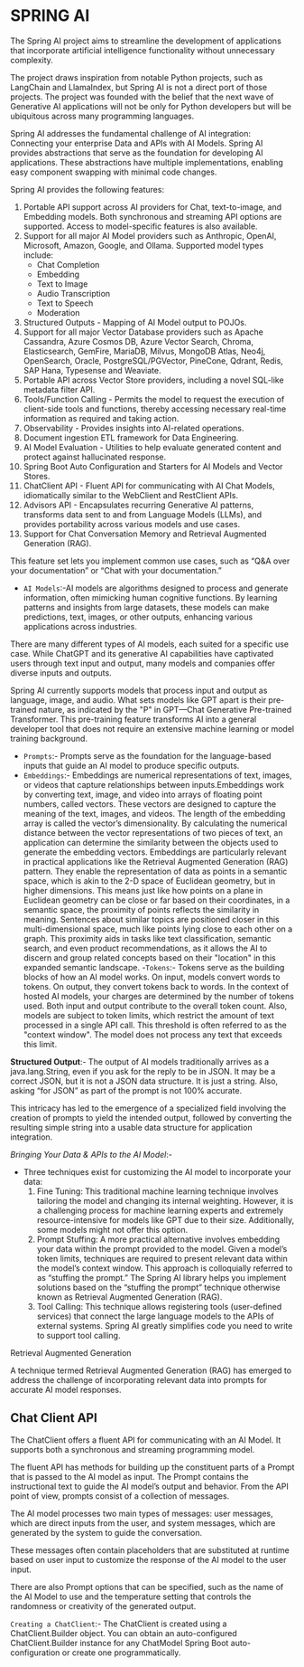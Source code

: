 # SPRING AI

The Spring AI project aims to streamline the development of applications that incorporate artificial intelligence functionality without unnecessary complexity.

The project draws inspiration from notable Python projects, such as LangChain and LlamaIndex, but Spring AI is not a direct port of those projects. The project was founded with the belief that the next wave of Generative AI applications will not be only for Python developers but will be ubiquitous across many programming languages.

Spring AI addresses the fundamental challenge of AI integration: Connecting your enterprise Data and APIs with AI Models.
Spring AI provides abstractions that serve as the foundation for developing AI applications. These abstractions have multiple implementations, enabling easy component swapping with minimal code changes.

Spring AI provides the following features:

1. Portable API support across AI providers for Chat, text-to-image, and Embedding models. Both synchronous and streaming API options are supported. Access to model-specific features is also available.
2. Support for all major AI Model providers such as Anthropic, OpenAI, Microsoft, Amazon, Google, and Ollama. Supported model types include:
   - Chat Completion
   - Embedding
   - Text to Image
   - Audio Transcription
   - Text to Speech
   - Moderation
3. Structured Outputs - Mapping of AI Model output to POJOs.
4. Support for all major Vector Database providers such as Apache Cassandra, Azure Cosmos DB, Azure Vector Search, Chroma, Elasticsearch, GemFire, MariaDB, Milvus, MongoDB Atlas, Neo4j, OpenSearch, Oracle, PostgreSQL/PGVector, PineCone, Qdrant, Redis, SAP Hana, Typesense and Weaviate.
5. Portable API across Vector Store providers, including a novel SQL-like metadata filter API.
6. Tools/Function Calling - Permits the model to request the execution of client-side tools and functions, thereby accessing necessary real-time information as required and taking action.
7. Observability - Provides insights into AI-related operations.
8. Document ingestion ETL framework for Data Engineering.
9. AI Model Evaluation - Utilities to help evaluate generated content and protect against hallucinated response.
10. Spring Boot Auto Configuration and Starters for AI Models and Vector Stores.
11. ChatClient API - Fluent API for communicating with AI Chat Models, idiomatically similar to the WebClient and RestClient APIs.
12. Advisors API - Encapsulates recurring Generative AI patterns, transforms data sent to and from Language Models (LLMs), and provides portability across various models and use cases.
13. Support for Chat Conversation Memory and Retrieval Augmented Generation (RAG).

This feature set lets you implement common use cases, such as “Q&A over your documentation” or “Chat with your documentation.”

- `AI Models`:-AI models are algorithms designed to process and generate information, often mimicking human cognitive functions. By learning patterns and insights from large datasets, these models can make predictions, text, images, or other outputs, enhancing various applications across industries.

There are many different types of AI models, each suited for a specific use case. While ChatGPT and its generative AI capabilities have captivated users through text input and output, many models and companies offer diverse inputs and outputs.

Spring AI currently supports models that process input and output as language, image, and audio.
What sets models like GPT apart is their pre-trained nature, as indicated by the "P" in GPT—Chat Generative Pre-trained Transformer. This pre-training feature transforms AI into a general developer tool that does not require an extensive machine learning or model training background.

- `Prompts`:- Prompts serve as the foundation for the language-based inputs that guide an AI model to produce specific outputs.
- `Embeddings`:- Embeddings are numerical representations of text, images, or videos that capture relationships between inputs.Embeddings work by converting text, image, and video into arrays of floating point numbers, called vectors. These vectors are designed to capture the meaning of the text, images, and videos. The length of the embedding array is called the vector’s dimensionality.
By calculating the numerical distance between the vector representations of two pieces of text, an application can determine the similarity between the objects used to generate the embedding vectors.
Embeddings are particularly relevant in practical applications like the Retrieval Augmented Generation (RAG) pattern. They enable the representation of data as points in a semantic space, which is akin to the 2-D space of Euclidean geometry, but in higher dimensions. This means just like how points on a plane in Euclidean geometry can be close or far based on their coordinates, in a semantic space, the proximity of points reflects the similarity in meaning. Sentences about similar topics are positioned closer in this multi-dimensional space, much like points lying close to each other on a graph. This proximity aids in tasks like text classification, semantic search, and even product recommendations, as it allows the AI to discern and group related concepts based on their "location" in this expanded semantic landscape.
 -`Tokens`:- Tokens serve as the building blocks of how an AI model works. On input, models convert words to tokens. On output, they convert tokens back to words.
In the context of hosted AI models, your charges are determined by the number of tokens used. Both input and output contribute to the overall token count.
Also, models are subject to token limits, which restrict the amount of text processed in a single API call. This threshold is often referred to as the "context window". The model does not process any text that exceeds this limit.

**Structured Output**:- The output of AI models traditionally arrives as a java.lang.String, even if you ask for the reply to be in JSON. It may be a correct JSON, but it is not a JSON data structure. It is just a string. Also, asking “for JSON” as part of the prompt is not 100% accurate.

This intricacy has led to the emergence of a specialized field involving the creation of prompts to yield the intended output, followed by converting the resulting simple string into a usable data structure for application integration.

*Bringing Your Data & APIs to the AI Model*:-

- Three techniques exist for customizing the AI model to incorporate your data:
  1. Fine Tuning: This traditional machine learning technique involves tailoring the model and changing its internal weighting. However, it is a challenging process for machine learning experts and extremely resource-intensive for models like GPT due to their size. Additionally, some models might not offer this option.
  2. Prompt Stuffing: A more practical alternative involves embedding your data within the prompt provided to the model. Given a model’s token limits, techniques are required to present relevant data within the model’s context window. This approach is colloquially referred to as “stuffing the prompt.” The Spring AI library helps you implement solutions based on the “stuffing the prompt” technique otherwise known as Retrieval Augmented Generation (RAG).
  3. Tool Calling: This technique allows registering tools (user-defined services) that connect the large language models to the APIs of external systems. Spring AI greatly simplifies code you need to write to support tool calling.

Retrieval Augmented Generation

A technique termed Retrieval Augmented Generation (RAG) has emerged to address the challenge of incorporating relevant data into prompts for accurate AI model responses.

## Chat Client API

The ChatClient offers a fluent API for communicating with an AI Model. It supports both a synchronous and streaming programming model.

The fluent API has methods for building up the constituent parts of a Prompt that is passed to the AI model as input. The Prompt contains the instructional text to guide the AI model’s output and behavior. From the API point of view, prompts consist of a collection of messages.

The AI model processes two main types of messages: user messages, which are direct inputs from the user, and system messages, which are generated by the system to guide the conversation.

These messages often contain placeholders that are substituted at runtime based on user input to customize the response of the AI model to the user input.

There are also Prompt options that can be specified, such as the name of the AI Model to use and the temperature setting that controls the randomness or creativity of the generated output.

`Creating a ChatClient`:- The ChatClient is created using a ChatClient.Builder object. You can obtain an auto-configured ChatClient.Builder instance for any ChatModel Spring Boot auto-configuration or create one programmatically.


